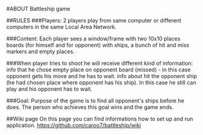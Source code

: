 #ABOUT
Battleship game

##RULES
###Players: 
2 players play from same computer or different computers in the same Local Area Network.

###Content: 
Each player sees a window/frame with two 10x10 places boards (for himself and for opponent) with ships, a bunch of hit and miss markers and empty places.

###When player tries to shoot he will receive different kind of information:
info that he chose empty place on opponent board (missed) - in this case opponent gets his move and he has to wait.
info about hit the opponent ship (he had chosen place where opponent has his ship). In this case he still can play and his opponent has to wait.

###Goal:
Purpose of the game is to find all opponent's ships before he does. The person who achieves this goal wins and the game ends. 


##Wiki page
On this page you can find informations how to set up and run application. 
https://github.com/caroo7/battleship/wiki
